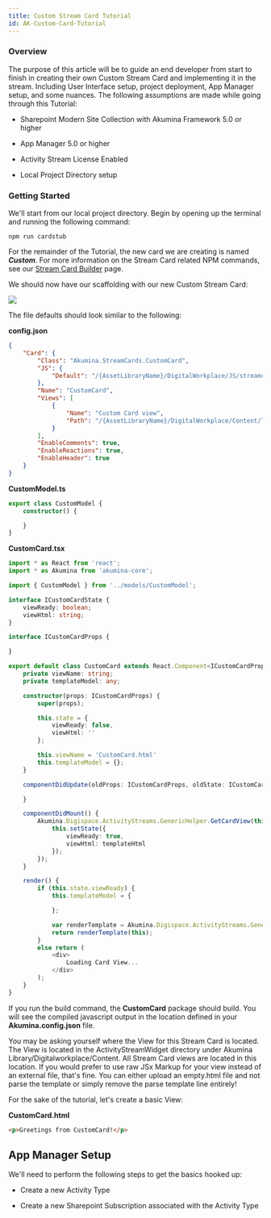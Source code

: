 ```yaml
---
title: Custom Stream Card Tutorial
id: AK-Custom-Card-Tutorial
---
```



### Overview

The purpose of this article will be to guide an end developer from start to finish in creating their own Custom Stream Card and implementing it in the stream. Including User Interface setup, project deployment, App Manager setup, and some nuances. The following assumptions are made while going through this Tutorial:

* Sharepoint Modern Site Collection with Akumina Framework 5.0 or higher

* App Manager 5.0 or higher

* Activity Stream License Enabled

* Local Project Directory setup


### Getting Started

We'll start from our local project directory. Begin by opening up the terminal and running the following command:

```node
npm run cardstub
```

For the remainder of the Tutorial, the new card we are creating is named ***Custom***. For more information on the Stream Card related NPM commands, see our [Stream Card Builder](/docs/AK-Stream-Card-Builder) page.

We should now have our scaffolding with our new Custom Stream Card:

![](https://akuminadownloads.blob.core.windows.net/wiki/AkuminaDev/Custom%20Card%20Tutorial/baseoutputstructure.PNG)

The file defaults should look similar to the following:

**config.json**
```json
{
    "Card": {
        "Class": "Akumina.StreamCards.CustomCard",
        "JS": {
            "Default": "/{AssetLibraryName}/DigitalWorkplace/JS/streamcards/digitalworkplace.core.cards.customcard.min.js"
        },
        "Name": "CustomCard",
        "Views": [
            {
                "Name": "Custom Card view",
                "Path": "/{AssetLibraryName}/DigitalWorkplace/Content/Templates/CustomCard/default.html"
            }
        ],
        "EnableComments": true,
        "EnableReactions": true,
        "EnableHeader": true
    }
}
```

**CustomModel.ts**
```typescript
export class CustomModel {
    constructor() {

    }
}
```

**CustomCard.tsx**
```typescript
import * as React from 'react';
import * as Akumina from 'akumina-core';

import { CustomModel } from '../models/CustomModel';

interface ICustomCardState {
    viewReady: boolean;
    viewHtml: string;
}

interface ICustomCardProps {

}

export default class CustomCard extends React.Component<ICustomCardProps, ICustomCardState> {
    private viewName: string;
    private templateModel: any;

    constructor(props: ICustomCardProps) {
        super(props);

        this.state = {
            viewReady: false,
            viewHtml: ''
        };

        this.viewName = 'CustomCard.html'
        this.templateModel = {};
    }

    componentDidUpdate(oldProps: ICustomCardProps, oldState: ICustomCardState) {

    }

    componentDidMount() {
        Akumina.Digispace.ActivityStreams.GenericHelper.GetCardView(this.viewName).then((templateHtml: string) => {
            this.setState({
                viewReady: true,
                viewHtml: templateHtml
            });
        });
    }

    render() {
        if (this.state.viewReady) {
            this.templateModel = {

            };

            var renderTemplate = Akumina.Digispace.ActivityStreams.GenericHelper.JSXClient(this.state.viewHtml, this.templateModel);
            return renderTemplate(this);
        }
        else return (
            <div>
                Loading Card View...
            </div>
        );
    }
}
```

If you run the build command, the **CustomCard** package should build. You will see the compiled javascript output in the location defined in your **Akumina.config.json** file.

You may be asking yourself where the View for this Stream Card is located. The View is located in the ActivityStreamWidget directory under Akumina Library/Digitalworkplace/Content. All Stream Card views are located in this location. If you would prefer to use raw JSx Markup for your view instead of an external file, that's fine. You can either upload an empty.html file and not parse the template or simply remove the parse template line entirely!

For the sake of the tutorial, let's create a basic View:

**CustomCard.html**
```html
<p>Greetings from CustomCard!</p>
```


## App Manager Setup

We'll need to perform the following steps to get the basics hooked up:

* Create a new Activity Type

* Create a new Sharepoint Subscription associated with the Activity Type

